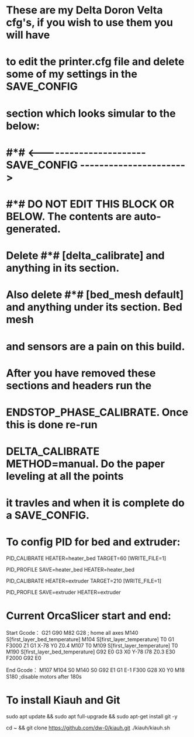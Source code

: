 # These are  my Delta Doron Velta cfg's, if you wish to use them you will have
# to edit the printer.cfg file and delete some of my settings in the SAVE_CONFIG
# section which looks simular to the below:
# 
# #*# <---------------------- SAVE_CONFIG ---------------------->
# #*# DO NOT EDIT THIS BLOCK OR BELOW. The contents are auto-generated.
# 
# Delete #*# [delta_calibrate] and anything in its section.
# Also delete #*# [bed_mesh default] and anything under its section. Bed mesh
# and sensors are a pain on this build.
# 
# After you have removed these sections and headers run the
# ENDSTOP_PHASE_CALIBRATE. Once this is done re-run
# DELTA_CALIBRATE METHOD=manual. Do the paper leveling at all the points
# it travles and when it is complete do a SAVE_CONFIG.


# To config PID for bed and extruder:

  PID_CALIBRATE HEATER=heater_bed TARGET=60 [WRITE_FILE=1]
  
  PID_PROFILE SAVE=heater_bed HEATER=heater_bed
  
  PID_CALIBRATE HEATER=extruder TARGET=210 [WRITE_FILE=1]
  
  PID_PROFILE SAVE=extruder HEATER=extruder


# Current OrcaSlicer start and end:

  Start Gcode：
    G21
    G90
    M82
    G28 ; home all axes
    M140 S[first_layer_bed_temperature]
    M104 S[first_layer_temperature] T0
    G1 F3000 Z1
    G1 X-78 Y0 Z0.4
    M107 T0
    M109 S[first_layer_temperature] T0
    M190 S[first_layer_bed_temperature]
    G92 E0
    G3 X0 Y-78 I78 Z0.3 E30 F2000
    G92 E0
  
  End Gcode：
    M107
    M104 S0
    M140 S0
    G92 E1
    G1 E-1 F300
    G28 X0 Y0
    M18 S180 ;disable motors after 180s

  # To install Kiauh and Git

  sudo apt update && sudo apt full-upgrade && sudo apt-get install git -y

  cd ~ && git clone https://github.com/dw-0/kiauh.git
  ./kiauh/kiauh.sh

